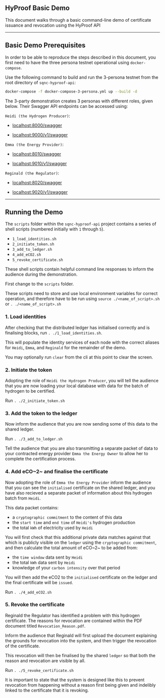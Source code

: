## HyProof Basic Demo

This document walks through a basic command-line demo of certificate issuance and revocation using the HyProof API

---

## Basic Demo Prerequisites

In order to be able to reproduce the steps described in this document, you first need to have the three persona testnet operational using `docker-compose`.

Use the following command to build and run the 3-persona testnet from the root directory of `sqnc-hyproof-api`:

```sh
docker-compose -f docker-compose-3-persona.yml up --build -d
```

The 3-party demonstration creates 3 personas with different roles, given below. Their Swagger API endpoints can be accessed using:

`Heidi (the Hydrogen Producer)`:

  - [localhost:8000/swagger](http://localhost:8000/swagger/#/)

  - [localhost:9000/v1/swagger](http://localhost:9000/v1/swagger/#/)

`Emma (the Energy Provider)`:

  - [localhost:8010/swagger](http://localhost:8010/swagger/#/)

  - [localhost:9010/v1/swagger](http://localhost:9010/v1/swagger/#/)

`Reginald (the Regulator)`:

  - [localhost:8020/swagger](http://localhost:8020/swagger/#/)

  - [localhost:9020/v1/swagger](http://localhost:9020/v1/swagger/#/)

---

## Running the Demo

The `scripts` folder within the `sqnc-hyproof-api` project contains a series of shell scripts (numbered initially with `1` through `5`).

- `1_load_identities.sh`
- `2_initiate_token.sh`
- `3_add_to_ledger.sh`
- `4_add_eCO2.sh`
- `5_revoke_certificate.sh`

These shell scripts contain helpful command line responses to inform the audience during the demonstration.

First change to the `scripts` folder.

These scripts need to store and use local environment variables for correct operation, and therefore have to be run using `source ./<name_of_script>.sh` or `. ./<name_of_script>.sh`

### 1. Load identities

After checking that the distributed ledger has initialised correctly and is finalising blocks, run `. ./1_load_identities.sh`.

This will populate the identity services of each node with the correct aliases for `Heidi`, `Emma`, and `Reginald` for the remainder of the demo.

You may optionally run `clear` from the cli at this point to clear the screen.

### 2. Initiate the token

Adopting the role of `Heidi the Hydrogen Producer`, you will tell the audience that you are now loading your local database with data for the batch of hydrogen to be certified.

Run `. ./2_initiate_token.sh`

### 3. Add the token to the ledger

Now inform the audience that you are now sending some of this data to the shared ledger.

Run `. ./3_add_to_ledger.sh`

Tell the audience that you are also transmitting a separate packet of data to your contracted energy provider `Emma the Energy Owner` to allow her to complete the certification process.

### 4. Add eCO~2~ and finalise the certificate

Now adopting the role of `Emma the Energy Provider` inform the audience that you can see the `initialised` certificate on the shared ledger, and you have also recieved a separate packet of information about this hydrogen batch from `Heidi`.

This data packet contains:

- a `cryptographic commitment` to the content of this data
- the `start time` and `end time` of `Heidi's` hydrogen production
- the total `kWh` of electricity used by `Heidi`

You will first check that this additional private data matches against that which is publicly visible on the `ledger` using the `cryptographic commitment`, and then calculate the total amount of eCO~2~ to be added from:

- the `time window` data sent by `Heidi`
- the total `kWh` data sent by `Heidi`
- knowledge of your `carbon intensity` over that period

You will then add the eCO2 to the `initialised` certificate on the ledger and the final certificate will be `issued`.

Run `. ./4_add_eCO2.sh`


### 5. Revoke the certificate

Reginald the Regulator has identified a problem with this hydrogen certificate. The reasons for revocation are contained within the PDF document titled `Revocation_Reason.pdf`.

Inform the audience that Reginald will first upload the document explaining the grounds for revocation into the system, and then trigger the revocation of the certificate.

This revocation will then be finalised by the shared `ledger` so that both the reason and revocation are visible by all.

Run `. ./5_revoke_certificate.sh`

It is important to state that the system is designed like this to prevent revocation from happening without a reason first being given and indelibly linked to the certificate that it is revoking.